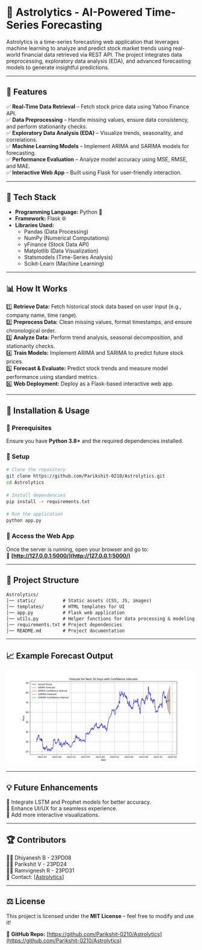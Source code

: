 # 🚀 Astrolytics - AI-Powered Time-Series Forecasting

Astrolytics is a time-series forecasting web application that leverages machine learning to analyze and predict stock market trends using real-world financial data retrieved via REST API. The project integrates data preprocessing, exploratory data analysis (EDA), and advanced forecasting models to generate insightful predictions.

---

## 🌟 Features

✅ **Real-Time Data Retrieval** – Fetch stock price data using Yahoo Finance API.\
✅ **Data Preprocessing** – Handle missing values, ensure data consistency, and perform stationarity checks.\
✅ **Exploratory Data Analysis (EDA)** – Visualize trends, seasonality, and correlations.\
✅ **Machine Learning Models** – Implement ARIMA and SARIMA models for forecasting.\
✅ **Performance Evaluation** – Analyze model accuracy using MSE, RMSE, and MAE.\
✅ **Interactive Web App** – Built using Flask for user-friendly interaction.

---

## 🔧 Tech Stack

- **Programming Language:** Python 🐍
- **Framework:** Flask 🌐
- **Libraries Used:**
  - Pandas (Data Processing)
  - NumPy (Numerical Computations)
  - yFinance (Stock Data API)
  - Matplotlib (Data Visualization)
  - Statsmodels (Time-Series Analysis)
  - Scikit-Learn (Machine Learning)

---

## 📊 How It Works

1️⃣ **Retrieve Data:** Fetch historical stock data based on user input (e.g., company name, time range).\
2️⃣ **Preprocess Data:** Clean missing values, format timestamps, and ensure chronological order.\
3️⃣ **Analyze Data:** Perform trend analysis, seasonal decomposition, and stationarity checks.\
4️⃣ **Train Models:** Implement ARIMA and SARIMA to predict future stock prices.\
5️⃣ **Forecast & Evaluate:** Predict stock trends and measure model performance using standard metrics.\
6️⃣ **Web Deployment:** Deploy as a Flask-based interactive web app.

---

## 🚀 Installation & Usage

### 🔹 Prerequisites

Ensure you have **Python 3.8+** and the required dependencies installed.

### 🔹 Setup

```bash
# Clone the repository
git clone https://github.com/Parikshit-0210/Astrolytics.git
cd Astrolytics

# Install dependencies
pip install -r requirements.txt

# Run the application
python app.py
```

### 🔹 Access the Web App

Once the server is running, open your browser and go to:\
🔗 **[http://127.0.0.1:5000/](http://127.0.0.1:5000/)**

---

## 📌 Project Structure

```
Astrolytics/
│── static/          # Static assets (CSS, JS, images)
│── templates/       # HTML templates for UI
│── app.py           # Flask web application
│── utils.py         # Helper functions for data processing & modeling
│── requirements.txt # Project dependencies
│── README.md        # Project documentation
```

---

## 📈 Example Forecast Output

<img src="time-series-forecast/static/plot_forecast.png" alt="Forecast Plot" width="600">

---

## 💡 Future Enhancements

🔹 Integrate LSTM and Prophet models for better accuracy.\
🔹 Enhance UI/UX for a seamless experience.\
🔹 Add more interactive visualizations.

---

## 🏆 Contributors

👨‍💻 Dhiyanesh B - 23PD08\
👨‍💻 Parikshit V - 23PD24\
👨‍💻 Ramvignesh R - 23PD31\
📧 Contact: [[Astrolytics](mailto\:23pd24@psgtech.ac.in)]

---

## ⚖️ License

This project is licensed under the **MIT License** – feel free to modify and use it!

🔗 **GitHub Repo:** [https://github.com/Parikshit-0210/Astrolytics](https://github.com/Parikshit-0210/Astrolytics)
